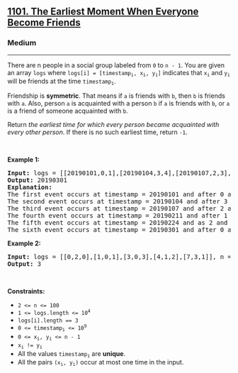 <h2><a href="https://leetcode.com/problems/the-earliest-moment-when-everyone-become-friends/">1101. The Earliest Moment When Everyone Become Friends</a></h2><h3>Medium</h3><hr><div style="user-select: auto;"><p style="user-select: auto;">There are n people in a social group labeled from <code style="user-select: auto;">0</code> to <code style="user-select: auto;">n - 1</code>. You are given an array <code style="user-select: auto;">logs</code> where <code style="user-select: auto;">logs[i] = [timestamp<sub style="user-select: auto;">i</sub>, x<sub style="user-select: auto;">i</sub>, y<sub style="user-select: auto;">i</sub>]</code> indicates that <code style="user-select: auto;">x<sub style="user-select: auto;">i</sub></code> and <code style="user-select: auto;">y<sub style="user-select: auto;">i</sub></code> will be friends at the time <code style="user-select: auto;">timestamp<sub style="user-select: auto;">i</sub></code>.</p>

<p style="user-select: auto;">Friendship is <strong style="user-select: auto;">symmetric</strong>. That means if <code style="user-select: auto;">a</code> is friends with <code style="user-select: auto;">b</code>, then <code style="user-select: auto;">b</code> is friends with <code style="user-select: auto;">a</code>. Also, person <code style="user-select: auto;">a</code> is acquainted with a person <code style="user-select: auto;">b</code> if <code style="user-select: auto;">a</code> is friends with <code style="user-select: auto;">b</code>, or <code style="user-select: auto;">a</code> is a friend of someone acquainted with <code style="user-select: auto;">b</code>.</p>

<p style="user-select: auto;">Return <em style="user-select: auto;">the earliest time for which every person became acquainted with every other person</em>. If there is no such earliest time, return <code style="user-select: auto;">-1</code>.</p>

<p style="user-select: auto;">&nbsp;</p>
<p style="user-select: auto;"><strong style="user-select: auto;">Example 1:</strong></p>

<pre style="user-select: auto;"><strong style="user-select: auto;">Input:</strong> logs = [[20190101,0,1],[20190104,3,4],[20190107,2,3],[20190211,1,5],[20190224,2,4],[20190301,0,3],[20190312,1,2],[20190322,4,5]], n = 6
<strong style="user-select: auto;">Output:</strong> 20190301
<strong style="user-select: auto;">Explanation:</strong> 
The first event occurs at timestamp = 20190101 and after 0 and 1 become friends we have the following friendship groups [0,1], [2], [3], [4], [5].
The second event occurs at timestamp = 20190104 and after 3 and 4 become friends we have the following friendship groups [0,1], [2], [3,4], [5].
The third event occurs at timestamp = 20190107 and after 2 and 3 become friends we have the following friendship groups [0,1], [2,3,4], [5].
The fourth event occurs at timestamp = 20190211 and after 1 and 5 become friends we have the following friendship groups [0,1,5], [2,3,4].
The fifth event occurs at timestamp = 20190224 and as 2 and 4 are already friends anything happens.
The sixth event occurs at timestamp = 20190301 and after 0 and 3 become friends we have that all become friends.
</pre>

<p style="user-select: auto;"><strong style="user-select: auto;">Example 2:</strong></p>

<pre style="user-select: auto;"><strong style="user-select: auto;">Input:</strong> logs = [[0,2,0],[1,0,1],[3,0,3],[4,1,2],[7,3,1]], n = 4
<strong style="user-select: auto;">Output:</strong> 3
</pre>

<p style="user-select: auto;">&nbsp;</p>
<p style="user-select: auto;"><strong style="user-select: auto;">Constraints:</strong></p>

<ul style="user-select: auto;">
	<li style="user-select: auto;"><code style="user-select: auto;">2 &lt;= n &lt;= 100</code></li>
	<li style="user-select: auto;"><code style="user-select: auto;">1 &lt;= logs.length &lt;= 10<sup style="user-select: auto;">4</sup></code></li>
	<li style="user-select: auto;"><code style="user-select: auto;">logs[i].length == 3</code></li>
	<li style="user-select: auto;"><code style="user-select: auto;">0 &lt;= timestamp<sub style="user-select: auto;">i</sub> &lt;= 10<sup style="user-select: auto;">9</sup></code></li>
	<li style="user-select: auto;"><code style="user-select: auto;">0 &lt;= x<sub style="user-select: auto;">i</sub>, y<sub style="user-select: auto;">i</sub> &lt;= n - 1</code></li>
	<li style="user-select: auto;"><code style="user-select: auto;">x<sub style="user-select: auto;">i</sub> != y<sub style="user-select: auto;">i</sub></code></li>
	<li style="user-select: auto;">All the values <code style="user-select: auto;">timestamp<sub style="user-select: auto;">i</sub></code> are <strong style="user-select: auto;">unique</strong>.</li>
	<li style="user-select: auto;">All the pairs <code style="user-select: auto;">(x<sub style="user-select: auto;">i</sub>, y<sub style="user-select: auto;">i</sub>)</code> occur at most one time in the input.</li>
</ul>
</div>